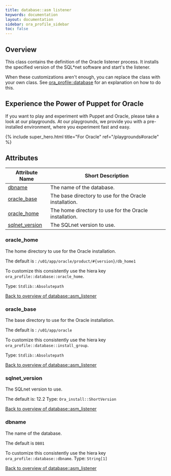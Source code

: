 ```yaml
---
title: database::asm listener
keywords: documentation
layout: documentation
sidebar: ora_profile_sidebar
toc: false
---
```

## Overview

This class contains the definition of the Oracle listener process. It installs the specified version of the SQL*net software and start's the listener.

When these customizations aren't enough, you can replace the class with your own class. See [ora_profile::database](./database.html) for an explanation on how to do this.






## Experience the Power of Puppet for Oracle

If you want to play and experiment with Puppet and Oracle, please take a look at our playgrounds. At our playgrounds, we provide you with a pre-installed environment, where you experiment fast and easy.

{% include super_hero.html title="For Oracle" ref="/playgrounds#oracle" %}


## Attributes



Attribute Name                                           | Short Description                                      |
-------------------------------------------------------- | ------------------------------------------------------ |
[dbname](#database::asm_listener_dbname)                 | The name of the database.                              |
[oracle_base](#database::asm_listener_oracle_base)       | The base directory to use for the Oracle installation. |
[oracle_home](#database::asm_listener_oracle_home)       | The home directory to use for the Oracle installation. |
[sqlnet_version](#database::asm_listener_sqlnet_version) | The SQLnet version to use.                             |




### oracle_home<a name='database::asm_listener_oracle_home'>

The home directory to use for the Oracle installation.

The default is : `/u01/app/oracle/product/#{version}/db_home1`

To customize this consistently use the hiera key `ora_profile::database::oracle_home`.


Type: `Stdlib::Absolutepath`


[Back to overview of database::asm_listener](#attributes)

### oracle_base<a name='database::asm_listener_oracle_base'>

The base directory to use for the Oracle installation.

The default is : `/u01/app/oracle`

To customize this consistently use the hiera key `ora_profile::database::install_group`.


Type: `Stdlib::Absolutepath`


[Back to overview of database::asm_listener](#attributes)

### sqlnet_version<a name='database::asm_listener_sqlnet_version'>

The SQLnet version to use.

The default is: 12.2
Type: `Ora_install::ShortVersion`


[Back to overview of database::asm_listener](#attributes)

### dbname<a name='database::asm_listener_dbname'>

The name of the database.

The default is `DB01`

To customize this consistently use the hiera key `ora_profile::database::dbname`.
Type: `String[1]`


[Back to overview of database::asm_listener](#attributes)
